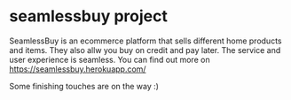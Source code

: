 # seamlessbuy project

SeamlessBuy is an ecommerce platform that sells different home products and items. They also allw you buy on credit and pay later. 
The service and user experience is seamless. You can find out more on https://seamlessbuy.herokuapp.com/

Some finishing touches are on the way :)
